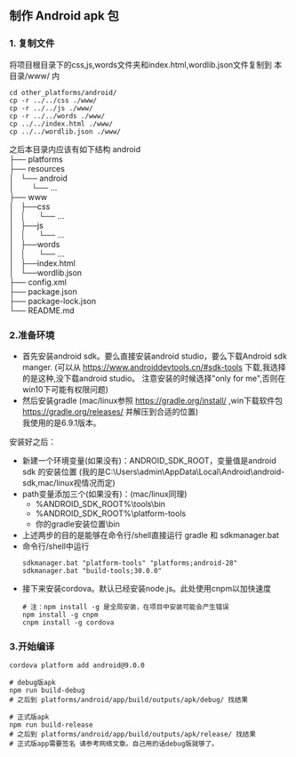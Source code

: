 ## 制作 Android apk 包
### 1. 复制文件
将项目根目录下的css,js,words文件夹和index.html,wordlib.json文件复制到 本目录/www/ 内
```console
cd other_platforms/android/
cp -r ../../css ./www/
cp -r ../../js ./www/
cp -r ../../words ./www/
cp ../../index.html ./www/
cp ../../wordlib.json ./www/
```
之后本目录内应该有如下结构
android  
├── platforms  
├── resources  
│   └── android  
│        └── ...  
├── www  
│   ├──css   
│   │      └── ...  
│   ├──js  
│   │      └── ...  
│   ├──words  
│   │      └── ...  
│   ├──index.html  
│   └──wordlib.json  
├── config.xml  
├── package.json  
├── package-lock.json  
└── README.md
### 2.准备环境

- 首先安装android sdk。要么直接安装android studio，要么下载Android sdk manger.
(可以从 https://www.androiddevtools.cn/#sdk-tools 下载,我选择的是这种,没下载android studio。
注意安装的时候选择"only for me",否则在win10下可能有权限问题)  
- 然后安装gradle (mac/linux参照 https://gradle.org/install/ ,win下载软件包 https://gradle.org/releases/ 并解压到合适的位置)  
我使用的是6.9.1版本。

安装好之后：  
- 新建一个环境变量(如果没有)：ANDROID_SDK_ROOT，变量值是android sdk 的安装位置
(我的是C:\Users\admin\AppData\Local\Android\android-sdk,mac/linux视情况而定)  
- path变量添加三个(如果没有)：(mac/linux同理)  
    - %ANDROID_SDK_ROOT%\tools\bin
    - %ANDROID_SDK_ROOT%\platform-tools
    - 你的gradle安装位置\bin
- 上述两步的目的是能够在命令行/shell直接运行 gradle 和 sdkmanager.bat
- 命令行/shell中运行
  ```console 
  sdkmanager.bat "platform-tools" "platforms;android-28"
  sdkmanager.bat "build-tools;30.0.0"
  ```
- 接下来安装cordova。默认已经安装node.js。此处使用cnpm以加快速度
  ```console 
  # 注：npm install -g 是全局安装，在项目中安装可能会产生错误
  npm install -g cnpm
  cnpm install -g cordova
  ```

### 3.开始编译
  ```console 
  cordova platform add android@9.0.0  
  
  # debug版apk  
  npm run build-debug  
  # 之后到 platforms/android/app/build/outputs/apk/debug/ 找结果  
  
  # 正式版apk  
  npm run build-release  
  # 之后到 platforms/android/app/build/outputs/apk/release/ 找结果  
  # 正式版app需要签名 请参考网络文章。自己用的话debug版就够了。
  ```


